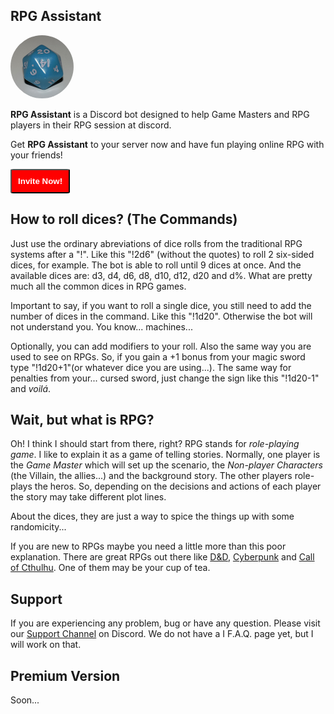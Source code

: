 ## RPG Assistant

<img src='https://raw.githubusercontent.com/AlmirPaulo/Diceroller_discord/main/Icosaedro.jpg' alt='logo' style="border-radius:50%; width:20%">

**RPG Assistant** is a Discord bot designed to help Game Masters and RPG players in their RPG session at discord. 

Get **RPG Assistant** to your server now and have fun playing online RPG with your friends!  

<a href='https://discord.com/api/oauth2/authorize?client_id=815302867933724722&permissions=11264&scope=bot'><button style="padding:2%; background: red; color: white; font-weight: bold; border-radius: 5%; cursor: pointer;">Invite Now!</button></a>

## How to roll dices? (The Commands)

Just use the ordinary abreviations of dice rolls from the traditional RPG systems after a "!". Like this "!2d6" (without the quotes) to roll 2 six-sided dices, for example. The bot is able to roll until 9 dices at once. And the available dices are: d3, d4, d6, d8, d10, d12, d20 and d%. What are pretty much all the common dices in RPG games. 

Important to say, if you want to roll a single dice, you still need to add the number of dices in the command. Like this "!1d20". Otherwise the bot will not understand you. You know... machines...

Optionally, you can add modifiers to your roll. Also the same way you are used to see on RPGs. So, if you gain a +1 bonus from your magic sword type "!1d20+1"(or whatever dice you are using...). The same way for penalties from your... cursed sword, just change the sign like this "!1d20-1" and *voilá*.   

## Wait, but what is RPG?
Oh! I think I should start from there, right? RPG stands for *role-playing game*. I like to explain it as a game of telling stories. Normally, one player is the *Game Master* which will set up the scenario, the *Non-player Characters* (the Villain, the allies...) and the background story. The other players role-plays the heros. So, depending on the decisions and actions of each player the story may take different plot lines. 

About the dices, they are just a way to spice the things up with some randomicity...

If you are new to RPGs maybe you need a little more than this poor explanation. There are great RPGs out there like [D&D](https://dnd.wizards.com/), [Cyberpunk](https://rtalsoriangames.com/cyberpunk/) and [Call  of Cthulhu](https://www.chaosium.com/call-of-cthulhu-rpg/). One of them may be your cup of tea. 

## Support

If you are experiencing any problem, bug or have any question. Please visit our [Support Channel](https://discord.gg/4sutReEVE8) on Discord. We do not have a I  F.A.Q. page yet, but I will work on that. 

## Premium Version

Soon...





